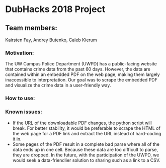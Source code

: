 # DubHacks 2018 Project
## Team members: 
Kairsten Fay, Andrey Butenko, Caleb Kierum

### Motivation:
The UW Campus Police Department (UWPD) has a public-facing website that contains crime 
data from the past 60 days. However, the data are contained within an embedded
PDF on the web page, making them largely inaccessible to interpretation. Our goal
was to scrape the embedded PDF and visualize the crime data in a user-friendly way.

### How to use: 

### Known issues: 
* If the URL of the downloadable PDF changes, the python script will break. For better
stability, it would be preferable to scrape the HTML of the web page for a PDF
link and extract the URL instead of hard-coding it in. 
* Some pages of the PDF result in a complete bad parse where all of the data ends up
in one cell. Because these data are too difficult to parse, they are dropped. In the
future, with the participation of the UWPD, we would seek a data-friendlier solution
to sharing such as a link to a CSV.  